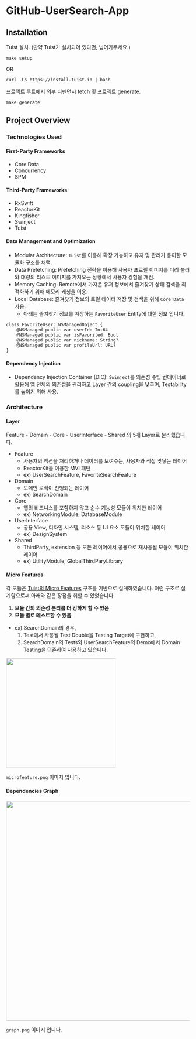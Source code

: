 # GitHub-UserSearch-App

## Installation

Tuist 설치. (만약 Tuist가 설치되어 있다면, 넘어가주세요.)

```
make setup
```

OR

```
curl -Ls https://install.tuist.io | bash
```


프로젝트 루트에서 외부 디펜던시 fetch 및 프로젝트 generate. 

```
make generate
```

## Project Overview

### Technologies Used

#### First-Party Frameworks
* Core Data
* Concurrency
* SPM
    
#### Third-Party Frameworks 
* RxSwift
* ReactorKit
* Kingfisher
* Swinject
* Tuist

#### Data Management and Optimization
* Modular Architecture: `Tuist`를 이용해 확장 가능하고 유지 및 관리가 용이한 모듈화 구조를 채택.
* Data Prefetching: Prefetching 전략을 이용해 사용자 프로필 이미지를 미리 불러와 대량의 리스트 이미지를 가져오는 상황에서 사용자 경험을 개선.
* Memory Caching: Remote에서 가져온 유저 정보에서 즐겨찾기 상태 검색을 최적화하기 위해 메모리 캐싱을 이용. 
* Local Database: 즐겨찾기 정보의 로컬 데이터 저장 및 검색을 위해 `Core Data` 사용.
    * 아래는 즐겨찾기 정보를 저장하는 `FavoriteUser` Entity에 대한 정보 입니다.
```
class FavoriteUser: NSManagedObject {
    @NSManaged public var userId: Int64
    @NSManaged public var isFavorited: Bool
    @NSManaged public var nickname: String?
    @NSManaged public var profileUrl: URL?
}
```
#### Dependency Injection
* Dependency Injection Container (DIC): `Swinject`를 의존성 주입 컨테이너로 활용해 앱 전체의 의존성을 관리하고 Layer 간의 coupling을 낮추며, Testability를 높이기 위해 사용. 

### Architecture

#### Layer

Feature - Domain - Core - UserInterface - Shared 의 5개 Layer로 분리했습니다.

* Feature
	- 사용자의 액션을 처리하거나 데이터를 보여주는, 사용자와 직접 맞닿는 레이어
	- ReactorKit을 이용한 MVI 패턴
	- ex) UserSearchFeature, FavoriteSearchFeature
* Domain
	- 도메인 로직이 진행되는 레이어
	- ex) SearchDomain
* Core
	- 앱의 비즈니스를 포함하지 않고 순수 기능성 모듈이 위치한 레이어
	- ex) NetworkingModule, DatabaseModule
* UserInterface
	- 공용 View, 디자인 시스템, 리소스 등 UI 요소 모듈이 위치한 레이어
	- ex) DesignSystem
* Shared
	- ThirdParty, extension 등 모든 레이어에서 공용으로 재사용될 모듈이 위치한 레이어
	- ex) UtilityModule, GlobalThirdParyLibrary

#### Micro Features

각 모듈은 [Tuist의 Micro Features](https://docs.old.tuist.io/building-at-scale/microfeatures) 구조를 기반으로 설계하였습니다. 이런 구조로 설계함으로써 아래와 같은 장점을 취할 수 있었습니다.

1. **모듈 간의 의존성 분리를 더 강하게 할 수 있음**
2. **모듈 별로 테스트할 수 있음**
- ex) SearchDomain의 경우, 
    1. Test에서 사용될 Test Double을 Testing Target에 구현하고,
    2. SearchDomain의 Tests와 UserSearchFeature의 Demo에서 Domain Testing을 의존하여 사용하고 있습니다.

<img src="https://github.com/SH-OH/Github-SearchUser/assets/50817510/a8fa5ea7-3eac-4896-8140-e429676e4488" width="300">

`microfeature.png` 이미지 입니다.

#### Dependencies Graph

<img src="https://github.com/SH-OH/Github-SearchUser/assets/50817510/af8459ad-297d-49b1-8f7f-0d53c7ad25df" width="600">

`graph.png` 이미지 입니다.
